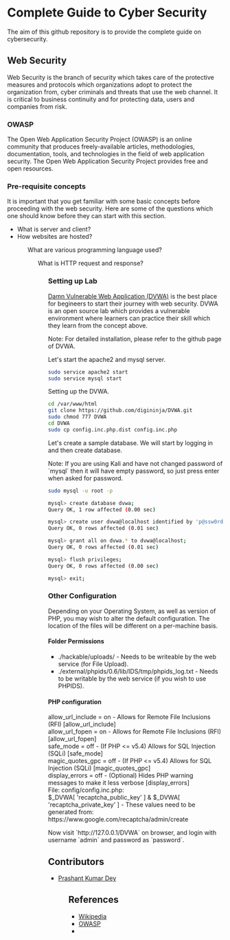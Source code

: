 # Complete Guide to Cyber Security

The aim of this github repository is to provide the complete guide on cybersecurity.

## Web Security
<p>Web Security is the branch of security which takes care of the protective measures and protocols which organizations adopt to protect the organization from, cyber criminals and threats that use the web channel. It is critical to business continuity and for protecting data, users and companies from risk.</p>

### OWASP
<p>The Open Web Application Security Project (OWASP) is an online community that produces freely-available articles, methodologies, documentation, tools, and technologies in the field of web application security. The Open Web Application Security Project provides free and open resources.</p>

### Pre-requisite concepts

It is important that you get familiar with some basic concepts before proceeding with the web security. Here are some of the questions which one should know before they can start with this section.
<ul>
    <li>What is server and client?</li>
    <li>How websites are hosted?</li>
    <ul>What are various programming language used?</li>
    <ul>What is HTTP request and response?</li>
<ul>

### Setting up Lab
<p><a href="https://github.com/digininja/DVWA">Damn Vulnerable Web Application (DVWA)</a> is the best place for begineers to start their journey with web security. DVWA is an open source lab which provides a vulnerable environment where learners can practice their skill which they learn from the concept above.</p>

<p>Note: For detailed installation, please refer to the github page of DVWA.</p>


<p>Let's start the apache2 and mysql server.</p>

```bash
sudo service apache2 start
sudo service mysql start
```

<p>Setting up the DVWA.</p>

```bash
cd /var/www/html
git clone https://github.com/digininja/DVWA.git
sudo chmod 777 DVWA
cd DVWA
sudo cp config.inc.php.dist config.inc.php
```

<p>Let's create a sample database. We will start by logging in and then create database.</p>
<p>Note: If you are using Kali and have not changed password of `mysql` then it will have empty password, so just press enter when asked for password.</p>

```bash
sudo mysql -u root -p

mysql> create database dvwa;
Query OK, 1 row affected (0.00 sec)

mysql> create user dvwa@localhost identified by 'p@ssw0rd';
Query OK, 0 rows affected (0.01 sec)

mysql> grant all on dvwa.* to dvwa@localhost;
Query OK, 0 rows affected (0.01 sec)

mysql> flush privileges;
Query OK, 0 rows affected (0.00 sec)

mysql> exit;
```


### Other Configuration

<p>Depending on your Operating System, as well as version of PHP, you may wish to alter the default configuration. The location of the files will be different on a per-machine basis.</p>

#### Folder Permissions

<ul>
    <li>./hackable/uploads/ - Needs to be writeable by the web service (for File Upload).</li>
    <li>./external/phpids/0.6/lib/IDS/tmp/phpids_log.txt - Needs to be writable by the web service (if you wish to use PHPIDS).</li>
</ul>

#### PHP configuration

<p>
    allow_url_include = on - Allows for Remote File Inclusions (RFI) [allow_url_include] <br>
    allow_url_fopen = on - Allows for Remote File Inclusions (RFI) [allow_url_fopen] <br>
    safe_mode = off - (If PHP <= v5.4) Allows for SQL Injection (SQLi) [safe_mode] <br>
    magic_quotes_gpc = off - (If PHP <= v5.4) Allows for SQL Injection (SQLi) [magic_quotes_gpc]<br>
    display_errors = off - (Optional) Hides PHP warning messages to make it less verbose [display_errors]<br>
    File: config/config.inc.php:<br>
    $_DVWA[ 'recaptcha_public_key' ] & $_DVWA[ 'recaptcha_private_key' ] - These values need to be generated from: https://www.google.com/recaptcha/admin/create
</p>

<p>Now visit `http://127.0.0.1/DVWA` on browser, and login with username `admin` and password as `password`.</p>

## Contributors
<ul>
    <li><a href="https://www.linkedin.com/in/prashantkumardey/">Prashant Kumar Dey</a></li>
<ul>

## References
<ul>
    <li><a href="https://www.wikipedia.org/">Wikipedia</a></li>
    <li><a href="https://owasp.org/">OWASP</a><li>
<ul>
